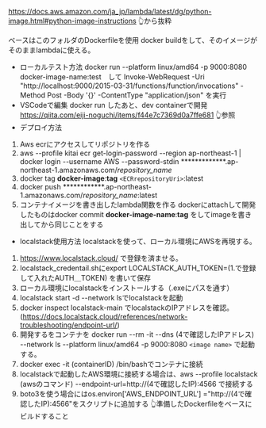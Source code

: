 https://docs.aws.amazon.com/ja_jp/lambda/latest/dg/python-image.html#python-image-instructions
👆から抜粋

ベースはこのフォルダのDockerfileを使用
docker buildをして、そのイメージがそのままlambdaに使える。

* ローカルテスト方法
  docker run --platform linux/amd64 -p 9000:8080 docker-image-name:test　して
  Invoke-WebRequest -Uri "http://localhost:9000/2015-03-31/functions/function/invocations" -Method Post -Body '{}' -ContentType "application/json"
  を実行
* VSCodeで編集
  docker run したあと、dev containerで開発
  https://qiita.com/eiji-noguchi/items/f44e7c7369d0a7ffe681
  👆参照
* デプロイ方法

1. Aws ecrにアクセスしてリポジトリを作る
2. aws --profile kitai ecr get-login-password --region ap-northeast-1 | docker login --username AWS --password-stdin *************.ap-northeast-1.amazonaws.com/*repository_name*
3. docker tag **docker-image**:**tag** `<ECRrepositoryUri>`:latest
4. docker push  ************.ap-northeast-1.amazonaws.com/*repository_name*:latest
5. コンテナイメージを書き出したlambda関数を作る
   dockerにattachして開発したものはdocker commit **docker-image-name**:**tag** をしてimageを書き出してから同じことをする

* localstack使用方法
  localstackを使って、ローカル環境にAWSを再現する。

1. https://www.localstack.cloud/  で登録を済ませる。
2. localstack_credentail.shにexport LOCALSTACK_AUTH_TOKEN=(1.で登録して入れたAUTH＿TOKEN) を書いて保存
3. ローカル環境にlocalstackをインストールする（.exeにパスを通す）
4. localstack start -d --network lsでlocalstackを起動
5. docker inspect localstack-main でlocalstackのIPアドレスを確認。(https://docs.localstack.cloud/references/network-troubleshooting/endpoint-url/)
6. 開発するをコンテナを
   docker run --rm -it --dns (4で確認したIPアドレス) --network ls --platform
   linux/amd64 -p 9000:8080 `<image name>`
   で起動する。
7. docker exec -it (containerID) /bin/bashでコンテナに接続
8. localstackで起動したAWS環境に接続する場合は、aws --profile localstack (awsのコマンド) --endpoint-url=http://(4で確認したIP):4566 で接続する
9. boto3を使う場合にはos.environ['AWS_ENDPOINT_URL'] ="http://(4で確認したIP):4566"をスクリプトに追加する
   👆準備したDockerfileをベースにビルドすること
